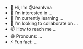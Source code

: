 - 👋 Hi, I’m @JeanIvna
- 👀 I’m interested in ...
- 🌱 I’m currently learning ...
- 💞️ I’m looking to collaborate on ...
- 📫 How to reach me ...
- 😄 Pronouns: ...
- ⚡ Fun fact: ...

<!---
JeanIvna/JeanIvna is a ✨ special ✨ repository because its `README.md` (this file) appears on your GitHub profile.
You can click the Preview link to take a look at your changes.
--->
